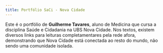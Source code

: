 ```yaml
---
title: Portfólio SaCi - Nova Cidade
---
```


Este é o portfólio de **Guilherme Tavares**, aluno de Medicina que cursa a disciplina Saúde e Cidadania na UBS Nova Cidade. Nos textos, existem diversos links para leituras completamentares pela rede afora, demonstrando que Nova Cidade está conectada ao resto do mundo, não sendo uma comunidade isolada.
